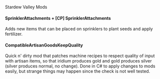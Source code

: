 Stardew Valley Mods

#### SprinklerAttachments + [CP] SprinklerAttachments
Adds new items that can be placed on sprinklers to plant seeds and apply fertilizer.

#### CompatibleArtisanGoodsKeepQuality
Quick n' dirty mod that patches machine recipes to respect quality of input with artisan items, so that iridium produces gold and gold produces silver (silver produces normal, no change).
Done in C# to apply changes to mods easily, but strange things may happen since the check is not well tested.